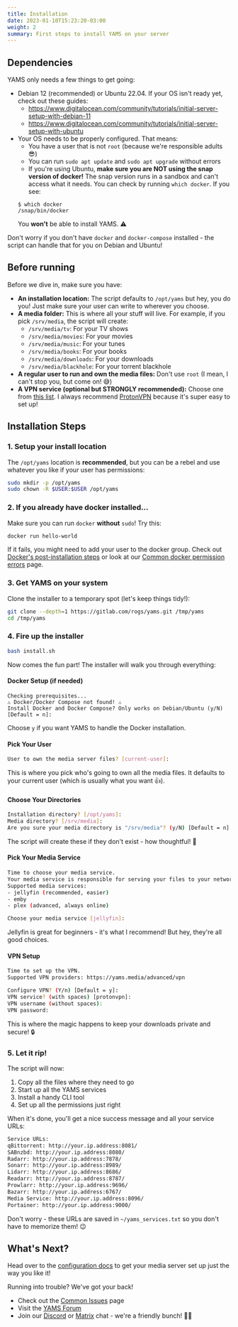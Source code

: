```yaml
---
title: Installation
date: 2023-01-10T15:23:20-03:00
weight: 2
summary: First steps to install YAMS on your server
---
```


## Dependencies

YAMS only needs a few things to get going:

- Debian 12 (recommended) or Ubuntu 22.04. If your OS isn't ready yet, check out these guides:
  + https://www.digitalocean.com/community/tutorials/initial-server-setup-with-debian-11
  + https://www.digitalocean.com/community/tutorials/initial-server-setup-with-ubuntu
- Your OS needs to be properly configured. That means:
  + You have a user that is not `root` (because we're responsible adults 😎)
  + You can run `sudo apt update` and `sudo apt upgrade` without errors
  + If you're using Ubuntu, **make sure you are NOT using the snap version of docker!** The snap version runs in a sandbox and can't access what it needs. You can check by running `which docker`. If you see:
  ```
  $ which docker
  /snap/bin/docker
  ```
  You **won't** be able to install YAMS. ⚠️ 

Don't worry if you don't have `docker` and `docker-compose` installed - the script can handle that for you on Debian and Ubuntu! 

## Before running

Before we dive in, make sure you have:

- **An installation location:** The script defaults to `/opt/yams` but hey, you do you! Just make sure your user can write to wherever you choose.
- **A media folder:** This is where all your stuff will live. For example, if you pick `/srv/media`, the script will create:
  + `/srv/media/tv`: For your TV shows
  + `/srv/media/movies`: For your movies
  + `/srv/media/music`: For your tunes
  + `/srv/media/books`: For your books
  + `/srv/media/downloads`: For your downloads
  + `/srv/media/blackhole`: For your torrent blackhole
- **A regular user to run and own the media files:** Don't use `root` (I mean, I can't stop you, but come on! 😅)
- **A VPN service (optional but STRONGLY recommended):** Choose one from [this list](/advanced/vpn#official-supported-vpns). I always recommend [ProtonVPN](https://protonvpn.com/) because it's super easy to set up!

## Installation Steps

### 1. Setup your install location

The `/opt/yams` location is **recommended**, but you can be a rebel and use whatever you like if your user has permissions:

```bash
sudo mkdir -p /opt/yams
sudo chown -R $USER:$USER /opt/yams
```

### 2. If you already have docker installed...

Make sure you can run `docker` **without** `sudo`! Try this:

```bash
docker run hello-world
```

If it fails, you might need to add your user to the docker group. Check out [Docker's post-installation steps](https://docs.docker.com/engine/install/linux-postinstall/#manage-docker-as-a-non-root-user) or look at our [Common docker permission errors](/faqs/common-errors/#common-docker-permission-errors) page.

### 3. Get YAMS on your system

Clone the installer to a temporary spot (let's keep things tidy!):

```bash
git clone --depth=1 https://gitlab.com/rogs/yams.git /tmp/yams
cd /tmp/yams
```

### 4. Fire up the installer

```bash
bash install.sh
```

Now comes the fun part! The installer will walk you through everything:

#### Docker Setup (if needed)
```
Checking prerequisites...
⚠️ Docker/Docker Compose not found! ⚠️
Install Docker and Docker Compose? Only works on Debian/Ubuntu (y/N) [Default = n]:
```
Choose `y` if you want YAMS to handle the Docker installation.

#### Pick Your User
```bash
User to own the media server files? [current-user]:
```
This is where you pick who's going to own all the media files. It defaults to your current user (which is usually what you want 👍).

#### Choose Your Directories
```bash
Installation directory? [/opt/yams]:
Media directory? [/srv/media]:
Are you sure your media directory is "/srv/media"? (y/N) [Default = n]:
```
The script will create these if they don't exist - how thoughtful! 🎉

#### Pick Your Media Service
```bash
Time to choose your media service.
Your media service is responsible for serving your files to your network.
Supported media services:
- jellyfin (recommended, easier)
- emby
- plex (advanced, always online)

Choose your media service [jellyfin]:
```
Jellyfin is great for beginners - it's what I recommend! But hey, they're all good choices.

#### VPN Setup
```bash
Time to set up the VPN.
Supported VPN providers: https://yams.media/advanced/vpn

Configure VPN? (Y/n) [Default = y]:
VPN service? (with spaces) [protonvpn]:
VPN username (without spaces):
VPN password:
```
This is where the magic happens to keep your downloads private and secure! 🔒

### 5. Let it rip!

The script will now:
1. Copy all the files where they need to go
2. Start up all the YAMS services
3. Install a handy CLI tool
4. Set up all the permissions just right

When it's done, you'll get a nice success message and all your service URLs:

```bash
Service URLs:
qBittorrent: http://your.ip.address:8081/
SABnzbd: http://your.ip.address:8080/
Radarr: http://your.ip.address:7878/
Sonarr: http://your.ip.address:8989/
Lidarr: http://your.ip.address:8686/
Readarr: http://your.ip.address:8787/
Prowlarr: http://your.ip.address:9696/
Bazarr: http://your.ip.address:6767/
Media Service: http://your.ip.address:8096/
Portainer: http://your.ip.address:9000/
```

Don't worry - these URLs are saved in `~/yams_services.txt` so you don't have to memorize them! 😉

## What's Next?

Head over to the [configuration docs](/config) to get your media server set up just the way you like it!

Running into trouble? We've got your back!
- Check out the [Common Issues](/faqs/common-errors/) page
- Visit the [YAMS Forum](https://forum.yams.media)
- Join our [Discord](https://discord.gg/Gwae3tNMST) or [Matrix](https://matrix.to/#/#yams-space:rogs.me) chat - we're a friendly bunch! 🙋‍♂️

